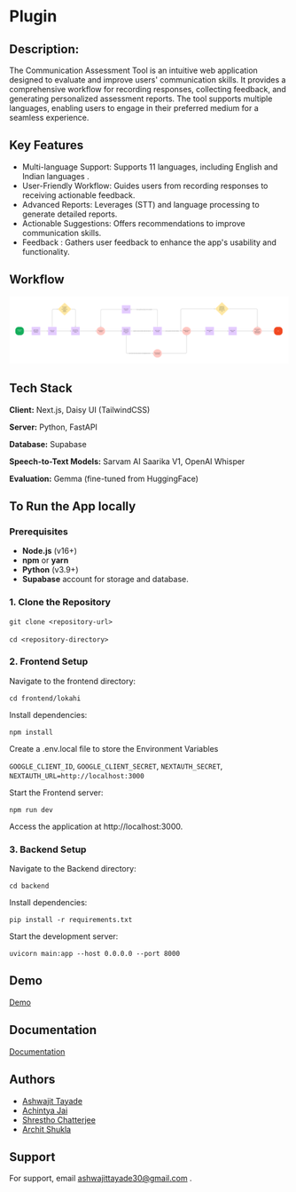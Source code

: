 # Plugin
## Description:
The Communication Assessment Tool is an intuitive web application designed to evaluate and improve users' communication skills. It provides a comprehensive workflow for recording responses, collecting feedback, and generating personalized assessment reports. The tool supports multiple languages, enabling users to engage in their preferred medium for a seamless experience.

## Key Features
- Multi-language Support: Supports 11 languages, including English and Indian languages .
- User-Friendly Workflow: Guides users from recording responses to receiving actionable feedback.
- Advanced Reports: Leverages (STT) and language processing to generate detailed reports.
- Actionable Suggestions: Offers recommendations to improve communication skills.
- Feedback : Gathers user feedback to enhance the app's usability and functionality.


## Workflow

<img src="./img/workflow.jpg" />


## Tech Stack

**Client:** Next.js, Daisy UI (TailwindCSS)

**Server:** Python, FastAPI

**Database:** Supabase

**Speech-to-Text Models:** Sarvam AI Saarika V1, OpenAI Whisper

**Evaluation:** Gemma (fine-tuned from HuggingFace)
## To Run the App locally


### Prerequisites
- **Node.js** (v16+)
- **npm** or **yarn**
- **Python** (v3.9+)
- **Supabase** account for storage and database.


### 1. Clone the Repository
```
git clone <repository-url>

cd <repository-directory>
```



### 2. Frontend Setup
Navigate to the frontend directory:
```
cd frontend/lokahi
```
Install dependencies:

```
npm install
```
Create a .env.local file to store the Environment Variables

`GOOGLE_CLIENT_ID`, 
`GOOGLE_CLIENT_SECRET`,
`NEXTAUTH_SECRET`, 
`NEXTAUTH_URL=http://localhost:3000`



Start the Frontend server:

```
npm run dev
```
Access the application at http://localhost:3000.

### 3. Backend Setup

Navigate to the Backend directory:
```
cd backend
```
Install dependencies:

```
pip install -r requirements.txt
```
Start the development server:

```
uvicorn main:app --host 0.0.0.0 --port 8000
```



## Demo

[Demo](https://drive.google.com/drive/u/1/folders/1FCDFuG0nccfqxQYr6FcIeGtC8KgfRuvD)


## Documentation

[Documentation](https://docs.google.com/document/d/1tLKQSRIhLNbEBRq2WGmurN__nhzApAB97Tn1EjMFdbk/edit?tab=t.0)


## Authors

- [Ashwajit Tayade](https://www.github.com/AST0008)
- [Achintya Jai](https://github.com/pUrGe12)
- [Shrestho Chatterjee](https://github.com/shresthoc)
- [Archit Shukla](https://github.com/Murfing)


## Support

For support, email ashwajittayade30@gmail.com .

